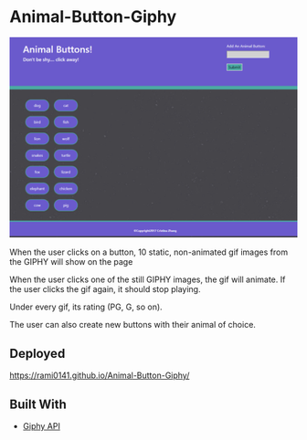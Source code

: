 # Animal-Button-Giphy

![alt text](assets/images/app.PNG)

When the user clicks on a button, 10 static, non-animated gif images from the GIPHY will show on the page

When the user clicks one of the still GIPHY images, the gif will animate. If the user clicks the gif again, it should stop playing.

Under every gif, its rating (PG, G, so on).

The user can also create new buttons with their animal of choice.

## Deployed
https://rami0141.github.io/Animal-Button-Giphy/

## Built With
- [Giphy API](https://github.com/Giphy)
